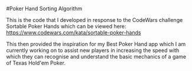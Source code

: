 #Poker Hand Sorting Algorithm

This is the code that I developed in response to the CodeWars challenge Sortable Poker Hands which 
can be viewed here: https://www.codewars.com/kata/sortable-poker-hands

This then provided the inspiration for my Best Poker Hand app which I am currently working on 
to assist new players in increasing the speed with which they can recognise and understand
the basic mechanics of a game of Texas Hold'em Poker.